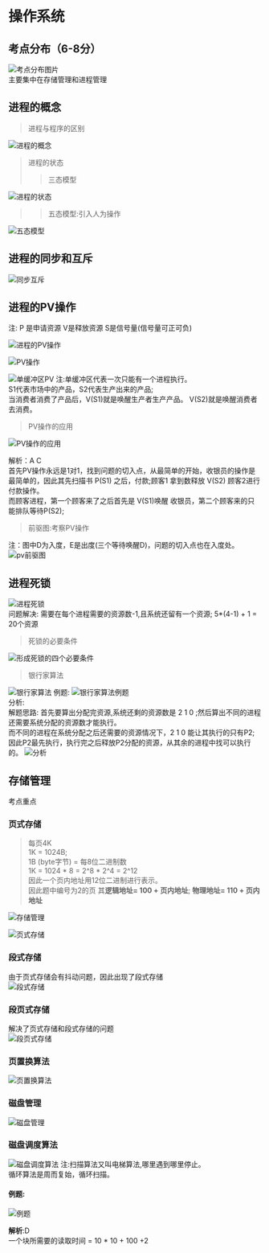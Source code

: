 # 操作系统

## 考点分布（6-8分）
![考点分布图片](https://raw.githubusercontent.com/programmerIm/MyPictures/main/images20220319153446.png)  
主要集中在存储管理和进程管理

## 进程的概念
> 进程与程序的区别  

![进程的概念](https://raw.githubusercontent.com/programmerIm/MyPictures/main/images20220319153713.png)

> 进程的状态  
>> 三态模型  

![进程的状态](https://raw.githubusercontent.com/programmerIm/MyPictures/main/images20220319160946.png)  

>> 五态模型:引入人为操作  

![五态模型](https://raw.githubusercontent.com/programmerIm/MyPictures/main/images20220319161402.png)  


## 进程的同步和互斥

![同步互斥](https://raw.githubusercontent.com/programmerIm/MyPictures/main/images20220319161602.png)


## 进程的PV操作
注: P 是申请资源 V是释放资源 S是信号量(信号量可正可负)  

![进程的PV操作](https://raw.githubusercontent.com/programmerIm/MyPictures/main/images20220319161758.png)  

![PV操作](https://raw.githubusercontent.com/programmerIm/MyPictures/main/images20220319162212.png)

![单缓冲区PV](https://raw.githubusercontent.com/programmerIm/MyPictures/main/images20220319162548.png)
注:单缓冲区代表一次只能有一个进程执行。  
   S1代表市场中的产品，S2代表生产出来的产品;  
   当消费者消费了产品后，V(S1)就是唤醒生产者生产产品。 V(S2)就是唤醒消费者去消费。  

> PV操作的应用  

![PV操作的应用](https://raw.githubusercontent.com/programmerIm/MyPictures/main/images20220319163152.png)  

解析：A C  
首先PV操作永远是1对1，找到问题的切入点，从最简单的开始，收银员的操作是最简单的，因此其先扫描书 P(S1) 之后，付款;顾客1 拿到数释放 V(S2) 顾客2进行付款操作。  
而顾客进程，第一个顾客来了之后首先是 V(S1)唤醒 收银员，第二个顾客来的只能排队等待P(S2);  

> 前驱图:考察PV操作  

注：图中D为入度，E是出度(三个等待唤醒D)，问题的切入点也在入度处。  
![pv前驱图](https://raw.githubusercontent.com/programmerIm/MyPictures/main/images20220319171845.png)


## 进程死锁
![进程死锁](https://raw.githubusercontent.com/programmerIm/MyPictures/main/images20220319174133.png)  
问题解决: 需要在每个进程需要的资源数-1,且系统还留有一个资源; 5*(4-1) + 1 = 20个资源

> 死锁的必要条件  

![形成死锁的四个必要条件](https://raw.githubusercontent.com/programmerIm/MyPictures/main/images20220319174920.png)

> 银行家算法  

![银行家算法](https://raw.githubusercontent.com/programmerIm/MyPictures/main/images20220319175425.png)
例题:
![银行家算法例题](https://raw.githubusercontent.com/programmerIm/MyPictures/main/images20220319175651.png)  
分析:  
解题思路: 首先要算出分配完资源,系统还剩的资源数是 2 1 0 ;然后算出不同的进程还需要系统分配的资源数才能执行。  
而不同的进程在系统分配之后还需要的资源情况下，2 1 0 能让其执行的只有P2;因此P2最先执行，执行完之后释放P2分配的资源，从其余的进程中找可以执行的。
![分析](https://raw.githubusercontent.com/programmerIm/MyPictures/main/images20220319175928.png)  

## 存储管理
考点重点  
### 页式存储  
> 每页4K  
> 1K = 1024B;  
> 1B (byte字节) = 每8位二进制数  
> 1K = 1024 * 8 = 2^8 * 2^4 = 2^12   
> 因此一个页内地址用12位二进制进行表示。  
> 因此题中编号为2的页  其**逻辑地址= 100 + 页内地址**; **物理地址= 110 + 页内地址**  

![存储管理](https://raw.githubusercontent.com/programmerIm/MyPictures/main/images20220319180558.png)  

![页式存储](https://raw.githubusercontent.com/programmerIm/MyPictures/main/images20220319182023.png)

### 段式存储
由于页式存储会有抖动问题，因此出现了段式存储  
![段式存储](https://raw.githubusercontent.com/programmerIm/MyPictures/main/images20220319182337.png)  

### 段页式存储  
解决了页式存储和段式存储的问题  
![段页式存储](https://raw.githubusercontent.com/programmerIm/MyPictures/main/images20220319182550.png)  

### 页置换算法
![页置换算法](https://raw.githubusercontent.com/programmerIm/MyPictures/main/images20220319182800.png)

### 磁盘管理
![磁盘管理](https://raw.githubusercontent.com/programmerIm/MyPictures/main/images20220319183123.png)  

### 磁盘调度算法
![磁盘调度算法](https://raw.githubusercontent.com/programmerIm/MyPictures/main/images20220319183439.png)
注:扫描算法又叫电梯算法,哪里遇到哪里停止。  
  循环算法是周而复始，循环扫描。   
#### 例题:    
![例题](https://raw.githubusercontent.com/programmerIm/MyPictures/main/images20220319183853.png)  

**解析**:D  
一个块所需要的读取时间 = 10 * 10 + 100 +2